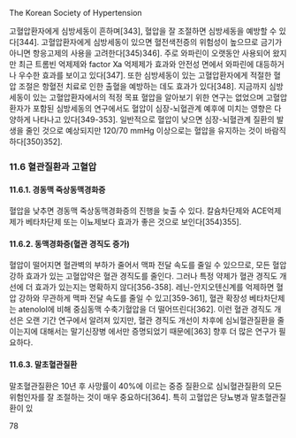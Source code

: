 The Korean Society of Hypertension

고혈압환자에게 심방세동이 흔하며[343], 혈압을 잘 조절하면 심방세동을 예방할 수 있다[344]. 고혈압환자에게 심방세동이 있으면 혈전색전증의 위험성이 높으므로 금기가 아니면 항응고제의 사용을 고려한다[345)346]. 주로 와파린이 오랫동안 사용되어 왔지만 최근 트롬빈 억제제와 factor Xa 억제제가 효과와 안전성 면에서 와파린에 대등하거나 우수한 효과를 보이고 있다[347]. 또한 심방세동이 있는 고혈압환자에게 적절한 혈압 조절은 항혈전 치료로 인한 출혈을 예방하는 데도 효과가 있다[348]. 지금까지 심방세동이 있는 고혈압환자에서의 적정 목표 혈압을 알아보기 위한 연구는 없었으며 고혈압환자가 포함된 심방세동의 연구에서도 혈압이 심장-뇌혈관계 예후에 미치는 영향은 다양하게 나타나고 있다[349-353]. 일반적으로 혈압이 낮으면 심장-뇌혈관계 질환의 발생을 줄인 것으로 예상되지만 120/70 mmHg 이상으로는 혈압을 유지하는 것이 바람직하다[350)352].

### 11.6 혈관질환과 고혈압

#### 11.6.1. 경동맥 죽상동맥경화증

혈압을 낮추면 경동맥 죽상동맥경화증의 진행을 늦출 수 있다. 칼슘차단제와 ACE억제제가 베타차단제 또는 이뇨제보다 효과가 좋은 것으로 보인다[354)355].

#### 11.6.2. 동맥경화증(혈관 경직도 증가)

혈압이 떨어지면 혈관벽의 부하가 줄어서 맥파 전달 속도를 줄일 수 있으므로, 모든 혈압 강하 효과가 있는 고혈압약은 혈관 경직도를 줄인다. 그러나 특정 약제가 혈관 경직도 개선에 더 효과가 있는지는 명확하지 않다[356-358]. 레닌-안지오텐신계를 억제하면 혈압 강하와 무관하게 맥파 전달 속도를 줄일 수 있고[359-361], 혈관 확장성 베타차단제는 atenolol에 비해 중심동맥 수축기혈압을 더 떨어뜨린다[362]. 이런 혈관 경직도 개선은 오랜 기간 연구에서 알려져 있지만, 혈관 경직도 개선이 차후에 심뇌혈관질환을 줄이는지에 대해서는 말기신장병 에서만 증명되었기 때문에[363] 향후 더 많은 연구가 필요하다.

#### 11.6.3. 말초혈관질환

말초혈관질환은 10년 후 사망률이 40%에 이르는 중증 질환으로 심뇌혈관질환의 모든 위험인자를 잘 조절하는 것이 매우 중요하다[364]. 특히 고혈압은 당뇨병과 말초혈관질환이 있

<PAGE>78